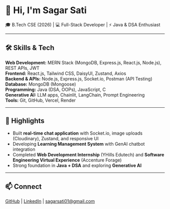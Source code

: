 # 👋 Hi, I'm Sagar Sati

🎓 B.Tech CSE (2026) | 💻 Full-Stack Developer | ⚡ Java & DSA Enthusiast  

---

## 🛠️ Skills & Tech
**Web Development:** MERN Stack (MongoDB, Express.js, React.js, Node.js), REST APIs, JWT  
**Frontend:** React.js, Tailwind CSS, DaisyUI, Zustand, Axios  
**Backend & APIs:** Node.js, Express.js, Socket.io, Postman (API Testing)  
**Database:** MongoDB (Mongoose)  
**Programming:** Java (DSA, OOPs), JavaScript, C  
**Generative AI:** LLM apps, Chainlit, LangChain, Prompt Engineering  
**Tools:** Git, GitHub, Vercel, Render  

---

## 🚀 Highlights
- Built **real-time chat application** with Socket.io, image uploads (Cloudinary), Zustand, and responsive UI  
- Developing **Learning Management System** with GenAI chatbot integration  
- Completed **Web Development Internship** (YHills Edutech) and **Software Engineering Virtual Experience** (Accenture Forage)  
- Strong foundation in **Java + DSA** and exploring **Generative AI**  

---

## 📫 Connect
[GitHub](https://github.com/SagarSati01) | [LinkedIn](https://linkedin.com/in/Sagar_Sati01) | sagarsati01@gmail.com
